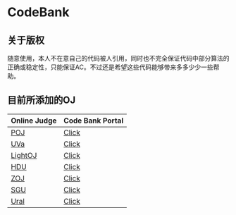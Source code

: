 CodeBank
=================
关于版权
-----------------
随意使用，本人不在意自己的代码被人引用，同时也不完全保证代码中部分算法的正确或稳定性，只能保证AC。不过还是希望这些代码能够带来多多少少一些帮助。<br />
<h2 id="目前所添加的oj">目前所添加的OJ</h2>

<table class="table table-striped-white table-bordered">
<thead>
<tr>
 <th>Online Judge</th>
 <th>Code Bank Portal</th>
</tr>
</thead>
<tbody><tr>
 <td><a href="http://poj.org/" target="_blank">POJ</a></td>
 <td><a href="https://github.com/polossk/CodeBank/tree/master/CodeBankOfPOJ" target="_blank">Click</a></td>
</tr>
<tr>
 <td><a href="http://uva.onlinejudge.org/" target="_blank">UVa</a></td>
 <td><a href="https://github.com/polossk/CodeBank/tree/master/CodeBankOfUVa" target="_blank">Click</a></td>
</tr>
<tr>
 <td><a href="http://lightoj.com/" target="_blank">LightOJ</a></td>
 <td><a href="https://github.com/polossk/CodeBank/tree/master/CodeBankOfLightOJ" target="_blank">Click</a></td>
</tr>
<tr>
 <td><a href="http://acm.hdu.edu.cn/" target="_blank">HDU</a></td>
 <td><a href="https://github.com/polossk/CodeBank/tree/master/CodeBankOfHDU" target="_blank">Click</a></td>
</tr>
<tr>
 <td><a href="http://acm.zju.edu.cn/" target="_blank">ZOJ</a></td>
 <td><a href="https://github.com/polossk/CodeBank/tree/master/CodeBankOfZOJ" target="_blank">Click</a></td>
</tr>
<tr>
 <td><a href="http://acm.sgu.ru/" target="_blank">SGU</a></td>
 <td><a href="http://acm.sgu.ru/teaminfo.php?id=062751" target="_blank">Click</a></td>
</tr>
<tr>
 <td><a href="http://acm.timus.ru/" target="_blank">Ural</a></td>
 <td><a href="http://acm.timus.ru/author.aspx?id=171083" target="_blank">Click</a></td>
</tr>
</tbody></table>

